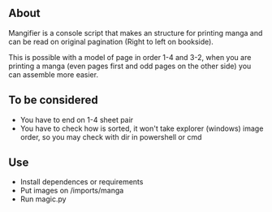 ## About

Mangifier is a console script that makes an structure for printing manga and can be read on original pagination (Right to left on bookside).

This is possible with a model of page in order 1-4 and 3-2, when you are printing a manga (even pages first and odd pages on the other side) you can assemble more easier.

## To be considered

- You have to end on 1-4 sheet pair
- You have to check how is sorted, it won't take explorer (windows) image order, so you may check with dir in powershell or cmd

## Use
- Install dependences or requirements
- Put images on /imports/manga
- Run magic.py

